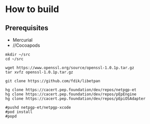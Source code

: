 # How to build

## Prerequisites

* Mercurial
* //Cocoapods

```
mkdir ~/src
cd ~/src

wget https://www.openssl.org/source/openssl-1.0.1p.tar.gz
tar xvfz openssl-1.0.1p.tar.gz

git clone https://github.com/fdik/libetpan

hg clone https://cacert.pep.foundation/dev/repos/netpgp-et
hg clone https://cacert.pep.foundation/dev/repos/pEpEngine
hg clone https://cacert.pep.foundation/dev/repos/pEpiOSAdapter

#pushd netpgp-et/netpgp-xcode
#pod install
#popd
```
